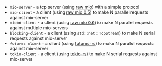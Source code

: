 - `mio-server` - a tcp server (using [raw mio](https://github.com/carllerche/mio)) with a simple protocol
- `mio-client` - a client (using [raw mio 0.5](https://github.com/carllerche/mio)) to make N parallel requests against mio-server
- `mio06-client` - a client (using [raw mio 0.6](https://github.com/carllerche/mio)) to make N parallel requests against multiple mio-servers
- `blocking-client` - a client (using `std::net::TcpStream`) to make N serial requests against mio-server
- `futures-client` - a client (using [futures-rs](https://github.com/alexcrichton/futures-rs)) to make N parallel requests against mio-server
- `tokio-client` - a client (using [tokio-rs](https://github.com/tokio-rs/tokio)) to make N serial requests against mio-server
